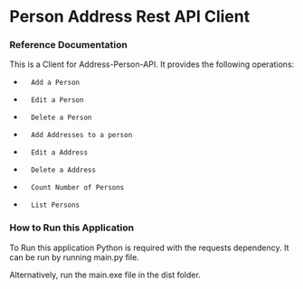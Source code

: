 # Person Address Rest API Client

### Reference Documentation

This is a Client for Address-Person-API. It provides the following operations:

*       Add a Person
*       Edit a Person
*       Delete a Person
*       Add Addresses to a person
*       Edit a Address
*       Delete a Address
*       Count Number of Persons
*       List Persons

### How to Run this Application

To Run this application Python is required with the requests dependency. It can be run by running main.py file.

Alternatively, run the main.exe file in the dist folder.